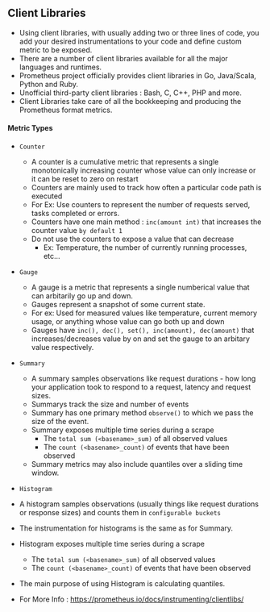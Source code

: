 ## Client Libraries

* Using client libraries, with usually adding two or three lines of code, you add your desired instrumentations to your code and define custom metric to be exposed.
* There are a number of client libraries available for all the major languages and runtimes.
* Prometheus project officially provides client libraries in Go, Java/Scala, Python and Ruby.
* Unofficial third-party client libraries : Bash, C, C++, PHP and more.
* Client Libraries take care of all the bookkeeping and producing the Prometheus format metrics.

#### Metric Types
- `Counter`
  * A counter is a cumulative metric that represents a single monotonically increasing counter whose value can only increase or it can be reset to zero on restart
  * Counters are mainly used to track how often a particular code path is executed
  * For Ex: Use counters to represent the number of requests served, tasks completed or errors.
  * Counters have one main method : `inc(amount int)` that increases the counter value `by default 1`
  * Do not use the counters to expose a value that can decrease
    * Ex: Temperature, the number of currently running processes, etc...

- `Gauge`
  * A gauge is a metric that represents a single numberical value that can arbitarily go up and down.
  * Gauges represent a snapshot of some current state.
  * For ex: Used for measured values like temperature, current memory usage, or anything whose value can go both up and down
  * Gauges have `inc(), dec(), set(), inc(amount), dec(amount)` that increases/decreases value by on and set the gauge to an arbitary value respectively.

- `Summary`
  * A summary samples observations like request durations - how long your application took to respond to a request, latency and request sizes.
  * Summarys track the size and number of events
  * Summary has one primary method `observe()` to which we pass the size of the event.
  * Summary exposes multiple time series during a scrape
    * The `total sum (<basename>_sum)` of all observed values
    * The `count (<basename>_count)` of events that have been observed
  * Summary metrics may also include quantiles over a sliding time window.


- `Histogram`
* A histogram samples observations (usually things like request durations or response sizes) and counts them in `configurable buckets`
* The instrumentation for histograms is the same as for Summary.
* Histogram exposes multiple time series during a scrape
  * The `total sum (<basename>_sum)` of all observed values
  * The `count (<basename>_count)` of events that have been observed
* The main purpose of using Histogram is calculating quantiles.

* For More Info : https://prometheus.io/docs/instrumenting/clientlibs/